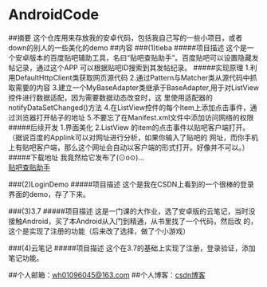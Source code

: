 # AndroidCode
##摘要
这个仓库用来存放我的安卓代码，包括我自己写的一些小项目，或者down的别人的一些美化的demo
##内容
###(1)tieba
#####项目描述
    这个是一个安卓版本的百度贴吧辅助工具，名曰“贴吧查贴助手”。百度贴吧可以设置隐藏发帖记录，通过这个APP
    可以根据贴吧ID搜索到其发帖纪录。
#####实现原理
    1.利用DefaultHttpClient类获取网页源代码
    2.通过Pattern与Matcher类从源代码中抓取需要的内容
    3.建立一个MyBaseAdapter类继承于BaseAdapter,用于对ListView控件进行数据适配，因为需要数据动态改变时，这
    里使用适配器的notifyDataSetChanged()方法
    4.在ListView控件的每个Item上添加点击事件，通过浏览器打开帖子的地址
    5.不要忘了在Manifest.xml文件中添加访问网络的权限
#####后续开发
    1.界面美化
    2.ListView 的item的点击事件以贴吧客户端打开。（据说百度的Applink可以对网址进行分析，如果你输入了贴吧的
    网址，而你手机上有贴吧客户端，那么这个网址会自动以客户端的形式打开。好像并不可以。）
#####下载地址
    我竟然给它发布了(⊙o⊙)…  
    [贴吧查贴助手](http://anzhuoyuan.com/app/info/appid/224170.html )

###(2)LoginDemo
#####项目描述
    这个是我在CSDN上看到的一个很棒的登录界面的demo，存了下来。

###(3)3.7
#####项目描述
    这是一门课的大作业，选了安卓版的云笔记，当时没接触Android，买了本Android从入门到精通，从书里找了一个代码，然后改
    的，这个是实现了注册的功能（后来改了选择，做了个小游戏）

###(4)云笔记
#####项目描述
    这个在3.7的基础上实现了注册，登录验证，添加笔记功能。


##个人邮箱：wh01096045@163.com
##个人博客：[csdn博客](http://blog.csdn.net/wh01096045)
